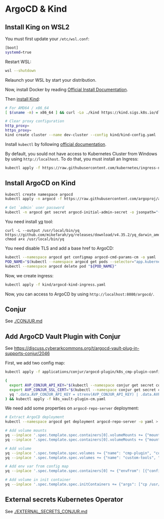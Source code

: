 # ArgoCD & Kind

## Install King on WSL2

You must first update your `/etc/wsl.conf`:
```sh
[boot]
systemd=true
```

Restart WSL:
```sh
wsl --shutdown
```

Relaunch your WSL by start your distribution.

Now, install Docker by reading [Official Install Documentation](https://docs.docker.com/engine/install/).

Then [install Kind](https://kind.sigs.k8s.io/docs/user/quick-start/#installing-from-release-binaries):
```sh
# For AMD64 / x86_64
[ $(uname -m) = x86_64 ] && curl -Lo ./kind https://kind.sigs.k8s.io/dl/v0.20.0/kind-linux-amd64

# Clear proxy configuration
http_proxy=
https_proxy=
kind create cluster --name dev-cluster --config kind/kind-config.yaml
```

Install `kubectl` by following [official documentation](https://kubernetes.io/fr/docs/tasks/tools/install-kubectl/).

By default, you sould not have access to Kubernetes Cluster from Windows by using `http://localhost`. To do that, you must install an Ingress:
```sh
kubectl apply -f https://raw.githubusercontent.com/kubernetes/ingress-nginx/main/deploy/static/provider/kind/deploy.yaml
```

## Install ArgoCD on Kind

```sh
kubectl create namespace argocd
kubectl apply -n argocd -f https://raw.githubusercontent.com/argoproj/argo-cd/stable/manifests/install.yaml

# Get `admin` user password
kubectl -n argocd get secret argocd-initial-admin-secret -o jsonpath="{.data.password}" | base64 -d
```

You need install [yq](https://mikefarah.gitbook.io/yq/) tool:
```shell
curl -L --output /usr/local/bin/yq https://github.com/mikefarah/yq/releases/download/v4.35.2/yq_darwin_amd64
chmod a+x /usr/local/bin/yq
```

You need disable TLS and add a base href to ArgoCD:
```sh
kubectl --namespace argocd get configmap argocd-cmd-params-cm -o yaml | yq '.data["server.basehref"] = "/argocd" | .data["server.insecure"] = "true"' > argocd-cmd-params-cm.yaml && kubectl apply -f argocd-cmd-params-cm.yaml
POD_NAME="$(kubectl --namespace argocd get pods --selector="app.kubernetes.io/name=argocd-server" -o jsonpath='{.items[0].metadata.name}')"
kubectl --namespace argocd delete pod "${POD_NAME}"
```

Now, we create ingress:
```sh
kubectl apply -f kind/argocd-kind-ingress.yaml
```

Now, you can access to ArgoCD by using `http://localhost:8080/argocd/`.

## Conjur

See [./CONJUR.md](CONJUR.md)

## Add ArgoCD Vault Plugin with Conjur

See https://discuss.cyberarkcommons.org/t/argocd-vault-plug-in-supports-conjur/2046

First, we add two config map:
```sh
kubectl apply -f applications/conjur/argocd-plugin/k8s_cmp-plugin-configmap.yaml

(
  export AVP_CONJUR_API_KEY="$(kubectl --namespace conjur get secret conjur-conjur-data-key -o yaml | yq '.data.key' | base64 -d)"
  export AVP_CONJUR_SSL_CERT="$(kubectl --namespace conjur get secret conjur-conjur-ssl-ca-cert -o yaml | yq '.data["tls.crt"]' | base64 -d)"
  yq '.data.AVP_CONJUR_API_KEY = strenv(AVP_CONJUR_API_KEY) | .data.AVP_CONJUR_SSL_CERT = strenv(AVP_CONJUR_SSL_CERT)' applications/conjur/argocd-plugin/k8s_vault-plugin-cm.yaml > k8s_vault-plugin-cm.yaml
) && kubectl apply -f k8s_vault-plugin-cm.yaml
```

We need add some properties on `argocd-repo-server` deployment:
```sh
# Extract ArgoCD deployment
kubectl --namespace argocd get deployment argocd-repo-server -o yaml > argocd-repo-server-deployment.yaml

# Add volume mounts
yq --inplace '.spec.template.spec.containers[0].volumeMounts += {"mountPath": "/home/argocd/cmp-server/config/plugin.yaml", "name": "cmp-plugin", "subPath": "avp.yaml"}' argocd-repo-server-deployment.yaml
yq --inplace '.spec.template.spec.containers[0].volumeMounts += {"mountPath": "/usr/local/bin/argocd-vault-plugin", "name": "custom-tools", "subPath": "argocd-vault-plugin"}' argocd-repo-server-deployment.yaml

# Add volume
yq --inplace '.spec.template.spec.volumes += {"name": "cmp-plugin", "configMap": {"name": "cmp-plugin", "defaultMode": 420}}' argocd-repo-server-deployment.yaml
yq --inplace '.spec.template.spec.volumes += {"name": "custom-tools", "emptyDir": {}}' argocd-repo-server-deployment.yaml

# Add env var from config map
yq --inplace '.spec.template.spec.containers[0] += {"envFrom": [{"configMapRef": {"name": "vault-plugin-cm"}}]}' argocd-repo-server-deployment.yaml

# Add volume in init container
yq --inplace '.spec.template.spec.initContainers += {"args": ["cp /usr/local/bin/argocd-vault-plugin /custom-tools/"], "command": ["sh", "-c"], "image": "itdistrict/argocd-vault-plugin:1.2", "name": "install-argocd-vault-plugin", "volumeMounts":[{"mountPath": "/custom-tools", "name": "custom-tools"}]}' argocd-repo-server-deployment.yaml
```

## External secrets Kubernetes Operator

See [./EXTERNAL_SECRETS_CONJUR.md](EXTERNAL_SECRETS_CONJUR.md)
